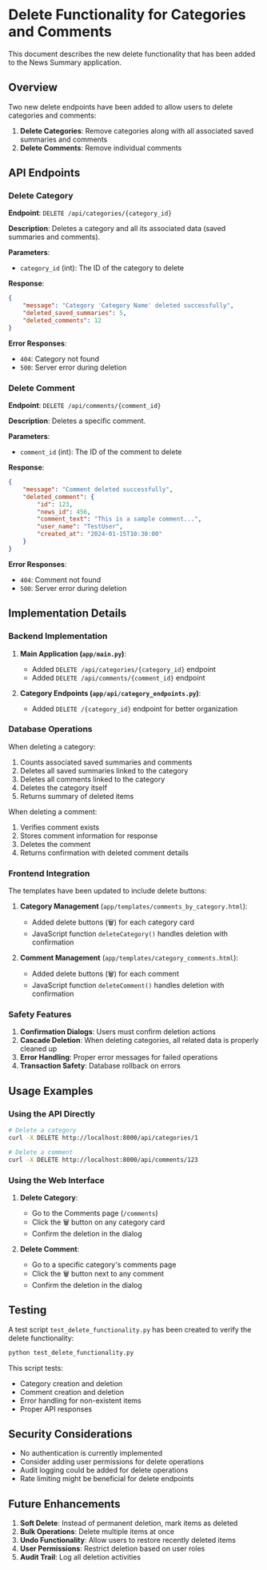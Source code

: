 # Delete Functionality for Categories and Comments

This document describes the new delete functionality that has been added to the News Summary application.

## Overview

Two new delete endpoints have been added to allow users to delete categories and comments:

1. **Delete Categories**: Remove categories along with all associated saved summaries and comments
2. **Delete Comments**: Remove individual comments

## API Endpoints

### Delete Category

**Endpoint**: `DELETE /api/categories/{category_id}`

**Description**: Deletes a category and all its associated data (saved summaries and comments).

**Parameters**:
- `category_id` (int): The ID of the category to delete

**Response**:
```json
{
    "message": "Category 'Category Name' deleted successfully",
    "deleted_saved_summaries": 5,
    "deleted_comments": 12
}
```

**Error Responses**:
- `404`: Category not found
- `500`: Server error during deletion

### Delete Comment

**Endpoint**: `DELETE /api/comments/{comment_id}`

**Description**: Deletes a specific comment.

**Parameters**:
- `comment_id` (int): The ID of the comment to delete

**Response**:
```json
{
    "message": "Comment deleted successfully",
    "deleted_comment": {
        "id": 123,
        "news_id": 456,
        "comment_text": "This is a sample comment...",
        "user_name": "TestUser",
        "created_at": "2024-01-15T10:30:00"
    }
}
```

**Error Responses**:
- `404`: Comment not found
- `500`: Server error during deletion

## Implementation Details

### Backend Implementation

1. **Main Application (`app/main.py`)**:
   - Added `DELETE /api/categories/{category_id}` endpoint
   - Added `DELETE /api/comments/{comment_id}` endpoint

2. **Category Endpoints (`app/api/category_endpoints.py`)**:
   - Added `DELETE /{category_id}` endpoint for better organization

### Database Operations

When deleting a category:
1. Counts associated saved summaries and comments
2. Deletes all saved summaries linked to the category
3. Deletes all comments linked to the category
4. Deletes the category itself
5. Returns summary of deleted items

When deleting a comment:
1. Verifies comment exists
2. Stores comment information for response
3. Deletes the comment
4. Returns confirmation with deleted comment details

### Frontend Integration

The templates have been updated to include delete buttons:

1. **Category Management** (`app/templates/comments_by_category.html`):
   - Added delete buttons (🗑️) for each category card
   - JavaScript function `deleteCategory()` handles deletion with confirmation

2. **Comment Management** (`app/templates/category_comments.html`):
   - Added delete buttons (🗑️) for each comment
   - JavaScript function `deleteComment()` handles deletion with confirmation

### Safety Features

1. **Confirmation Dialogs**: Users must confirm deletion actions
2. **Cascade Deletion**: When deleting categories, all related data is properly cleaned up
3. **Error Handling**: Proper error messages for failed operations
4. **Transaction Safety**: Database rollback on errors

## Usage Examples

### Using the API Directly

```bash
# Delete a category
curl -X DELETE http://localhost:8000/api/categories/1

# Delete a comment
curl -X DELETE http://localhost:8000/api/comments/123
```

### Using the Web Interface

1. **Delete Category**:
   - Go to the Comments page (`/comments`)
   - Click the 🗑️ button on any category card
   - Confirm the deletion in the dialog

2. **Delete Comment**:
   - Go to a specific category's comments page
   - Click the 🗑️ button next to any comment
   - Confirm the deletion in the dialog

## Testing

A test script `test_delete_functionality.py` has been created to verify the delete functionality:

```bash
python test_delete_functionality.py
```

This script tests:
- Category creation and deletion
- Comment creation and deletion
- Error handling for non-existent items
- Proper API responses

## Security Considerations

- No authentication is currently implemented
- Consider adding user permissions for delete operations
- Audit logging could be added for delete operations
- Rate limiting might be beneficial for delete endpoints

## Future Enhancements

1. **Soft Delete**: Instead of permanent deletion, mark items as deleted
2. **Bulk Operations**: Delete multiple items at once
3. **Undo Functionality**: Allow users to restore recently deleted items
4. **User Permissions**: Restrict deletion based on user roles
5. **Audit Trail**: Log all deletion activities 
